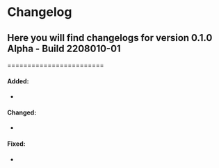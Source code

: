 # Changelog

## Here you will find changelogs for version 0.1.0 Alpha - Build 2208010-01
========================
#### Added:
- 
#### Changed:
- 
#### Fixed:
- 
